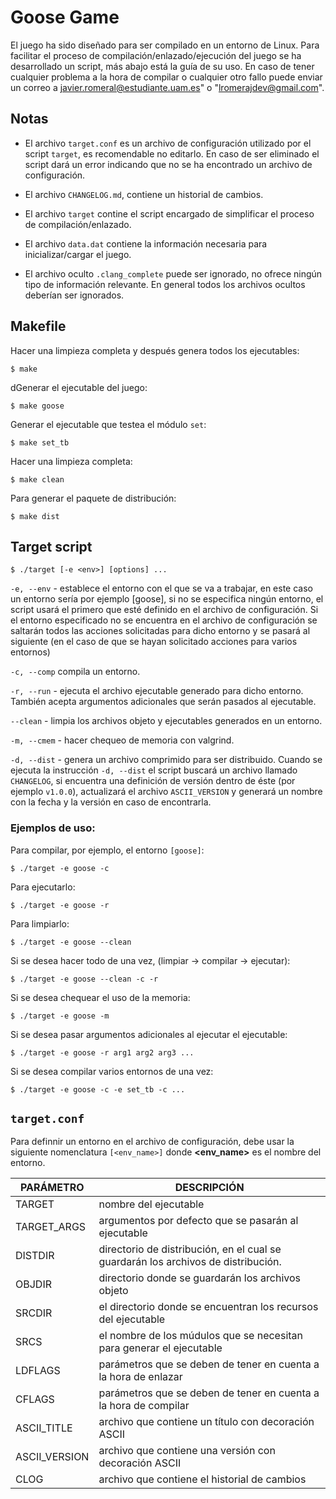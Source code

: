 # Goose Game

El juego ha sido diseñado para ser compilado en un entorno de Linux. Para facilitar el proceso de compilación/enlazado/ejecución del juego se ha desarrollado un script, más abajo está la guía de su uso. En caso de tener cualquier problema a la hora de compilar o cualquier otro fallo puede enviar un correo a javier.romeral@estudiante.uam.es"  o "lromerajdev@gmail.com".

## Notas

* El archivo `target.conf` es un archivo de configuración utilizado por el script `target`, es recomendable no editarlo. En caso de ser eliminado el script dará un error indicando que no se ha encontrado un archivo de configuración.

* El archivo `CHANGELOG.md`, contiene un historial de cambios.
* El archivo `target` contine el script encargado de simplificar el proceso de compilación/enlazado.

* El archivo `data.dat` contiene la información necesaria para inicializar/cargar el juego.
* El archivo oculto `.clang_complete` puede ser ignorado, no ofrece ningún tipo de información relevante. En general todos los archivos ocultos deberían ser ignorados.

 ## Makefile

 Hacer una limpieza completa y después genera todos los ejecutables:

`$ make`

dGenerar el ejecutable del juego:

`$ make goose`

 Generar el ejecutable que testea el módulo `set`:

`$ make set_tb`

Hacer una limpieza completa:

`$ make clean`

Para generar el paquete de distribución:

`$ make dist`

## Target script

`$ ./target [-e <env>] [options] ...`


`-e, --env` - establece el entorno con el que se va a trabajar, en este caso un entorno sería    por ejemplo [goose], si no se especifica ningún entorno, el script 		usará el primero que esté definido en el archivo de configuración. 		Si el entorno especificado no se encuentra en el archivo de configuración 		se saltarán todos las acciones solicitadas para dicho entorno y se pasará 		al siguiente (en el caso de que se hayan solicitado acciones para varios 		entornos)

 `-c, --comp` compila un entorno.

`-r, --run` - ejecuta el archivo ejecutable generado para dicho entorno. También acepta argumentos adicionales que serán pasados al ejecutable.

`--clean` - limpia los archivos objeto y ejecutables generados en un entorno.

 `-m, --cmem` - hacer chequeo de memoria con valgrind.

`-d, --dist` - genera un archivo comprimido para ser distribuido.
		Cuando se ejecuta la instrucción `-d, --dist` el script buscará un archivo llamado `CHANGELOG`, si encuentra una definición de versión dentro de éste (por ejemplo `v1.0.0`), actualizará el archivo `ASCII_VERSION` y generará un nombre con la fecha y la versión en caso de encontrarla.

### Ejemplos de uso:

Para compilar, por ejemplo, el entorno `[goose]`:

  `$ ./target -e goose -c`

 Para ejecutarlo:

`$ ./target -e goose -r`

 Para limpiarlo:

`$ ./target -e goose --clean`

 Si se desea hacer todo de una vez, (limpiar -> compilar -> ejecutar):

`$ ./target -e goose --clean -c -r`

 Si se desea chequear el uso de la memoria:

`$ ./target -e goose -m`

 Si se desea pasar argumentos adicionales al ejecutar el ejecutable:

`$ ./target -e goose -r arg1 arg2 arg3 ...`

 Si se desea compilar varios entornos de una vez:

`$ ./target -e goose -c -e set_tb -c ...`

 ## `target.conf`

Para definnir un entorno en el archivo de configuración, debe usar la siguiente nomenclatura `[<env_name>]` donde **<env_name>** es el nombre del entorno.

| PARÁMETRO | DESCRIPCIÓN |
|--|--|
| TARGET | nombre del ejecutable |
| TARGET_ARGS | argumentos por defecto que se pasarán al ejecutable |
| DISTDIR | directorio de distribución, en el cual se guardarán los archivos de distribución. |
| OBJDIR | directorio donde se guardarán los archivos objeto |
| SRCDIR | el directorio donde se encuentran los recursos del ejecutable |
| SRCS | el nombre de los múdulos que se necesitan para generar el ejecutable |
| LDFLAGS | parámetros que se deben de tener en cuenta a la hora de enlazar |
| CFLAGS | parámetros que se deben de tener en cuenta a la hora de compilar |
| ASCII_TITLE | archivo que contiene un título con decoración ASCII |
| ASCII_VERSION | archivo que contiene una versión con decoración ASCII |
| CLOG | archivo que contiene el historial de cambios |

